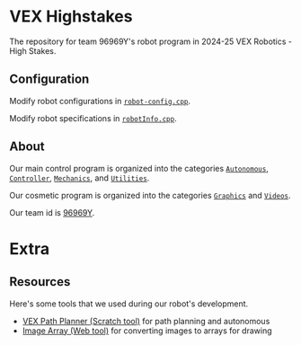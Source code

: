 # VEX Highstakes

The repository for team 96969Y's robot program in 2024-25 VEX Robotics - High Stakes.

## Configuration

Modify robot configurations in [`robot-config.cpp`](./src/robot-config.cpp).

Modify robot specifications in [`robotInfo.cpp`](./src/Utilities/robotInfo.cpp).

## About

Our main control program is organized into the categories [`Autonomous`](./include/Autonomous/), [`Controller`](./include/Controller/), [`Mechanics`](./include/Mechanics/), and [`Utilities`](./include/Utilities/).

Our cosmetic program is organized into the categories [`Graphics`](./include/Graphics/) and [`Videos`](./include/Videos/).

Our team id is [96969Y](https://www.robotevents.com/teams/VRC/96969Y).

# Extra

## Resources

Here's some tools that we used during our robot's development.
- [VEX Path Planner (Scratch tool)](https://scratch.mit.edu/projects/921506148/) for path planning and autonomous
- [Image Array (Web tool)](https://mariochao.github.io/vex-competition-tools/image-array/) for converting images to arrays for drawing
